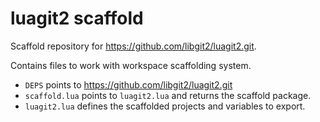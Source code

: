 # luagit2 scaffold

Scaffold repository for https://github.com/libgit2/luagit2.git.

Contains files to work with workspace scaffolding system.

- `DEPS` points to https://github.com/libgit2/luagit2.git
- `scaffold.lua` points to `luagit2.lua` and returns the scaffold package.
- `luagit2.lua` defines the scaffolded projects and variables to export.
